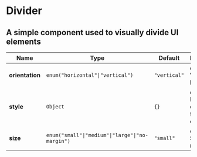 # Divider

## A simple component used to visually divide UI elements

|Name|Type|Default|Description|
|----|----|-------|-----------|
| **orientation** | <code>enum("horizontal"&#124;"vertical")</code> | <code>"vertical"</code> | *optional*. Vertical &#124; horizontal |
| **style** | <code>Object</code> | <code>{}</code> | *optional*. Inline-style overrides for wrapper element |
| **size** | <code>enum("small"&#124;"medium"&#124;"large"&#124;"no-margin")</code> | <code>"small"</code> | *optional*. Size of margins |
